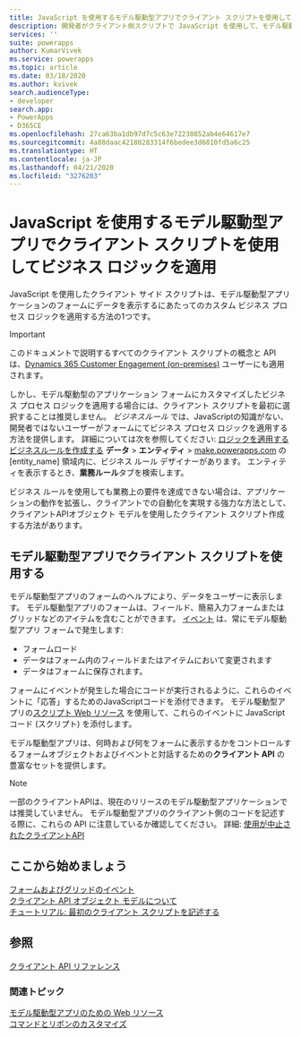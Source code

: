 ```yaml
---
title: JavaScript を使用するモデル駆動型アプリでクライアント スクリプトを使用してビジネス ロジックを適用 | Microsoft Docs
description: 開発者がクライアント側スクリプトで JavaScript を使用して、モデル駆動型アプリでカスタム ビジネス ロジックを適用する方法を説明します
services: ''
suite: powerapps
author: KumarVivek
ms.service: powerapps
ms.topic: article
ms.date: 03/18/2020
ms.author: kvivek
search.audienceType:
- developer
search.app:
- PowerApps
- D365CE
ms.openlocfilehash: 27ca63ba1db97d7c5c63e72230852ab4e64617e7
ms.sourcegitcommit: 4a88daac42180283314f6bedee3d6810fd5a6c25
ms.translationtype: HT
ms.contentlocale: ja-JP
ms.lasthandoff: 04/21/2020
ms.locfileid: "3276203"
---
```

# <a name="apply-business-logic-using-client-scripting-in-model-driven-apps-using-javascript"></a>JavaScript を使用するモデル駆動型アプリでクライアント スクリプトを使用してビジネス ロジックを適用

JavaScript を使用したクライアント サイド スクリプトは、モデル駆動型アプリケーションのフォームにデータを表示するにあたってのカスタム ビジネス プロセス ロジックを適用する方法の1つです。

> [!IMPORTANT]
> このドキュメントで説明するすべてのクライアント スクリプトの概念と API は、[Dynamics 365 Customer Engagement (on-premises)](https://docs.microsoft.com/dynamics365/customerengagement/on-premises/overview) ユーザーにも適用されます。

しかし、モデル駆動型のアプリケーション フォームにカスタマイズしたビジネス プロセス ロジックを適用する場合には、クライアント スクリプトを最初に選択することは推奨しません。 *ビジネスルール* では、JavaScriptの知識がない、開発者ではないユーザーがフォームにてビジネス プロセス ロジックを適用する方法を提供します。 詳細については次を参照してください: [ロジックを適用するビジネスルールを作成する](/powerapps/maker/model-driven-apps/create-business-rules-recommendations-apply-logic-form) **データ** > **エンティティ** > [make.powerapps.com](https://make.powerapps.com?utm_source=padocs&utm_medium=linkinadoc&utm_campaign=referralsfromdoc) の [entity_name] 領域内に、ビジネス ルール デザイナーがあります。 エンティティを表示するとき、**業務ルール**タブを検索します。

ビジネス ルールを使用しても業務上の要件を達成できない場合は、アプリケーションの動作を拡張し、クライアントでの自動化を実現する強力な方法として、クライアントAPIオブジェクト モデルを使用したクライアント スクリプト作成する方法があります。

## <a name="use-client-scripting-in-model-driven-apps"></a>モデル駆動型アプリでクライアント スクリプトを使用する

モデル駆動型アプリのフォームのヘルプにより、データをユーザーに表示します。 モデル駆動型アプリのフォームは、フィールド、簡易入力フォームまたはグリッドなどのアイテムを含むことができます。 [イベント](clientapi/events-forms-grids.md) は、常にモデル駆動型アプリ フォームで発生します:

- フォームロード
- データはフォーム内のフィールドまたはアイテムにおいて変更されます
- データはフォームに保存されます。

フォームにイベントが発生した場合にコードが実行されるように、これらのイベントに「応答」するためのJavaScriptコードを添付できます。 モデル駆動型アプリの[スクリプト Web リソース](script-jscript-web-resources.md) を使用して、これらのイベントに JavaScript コード (スクリプト) を添付します。 

モデル駆動型アプリは、何時および何をフォームに表示するかをコントロールするフォームオブジェクトおよびイベントと対話するための**クライアント API** の豊富なセットを提供します。

> [!NOTE]
> 一部のクライアントAPIは、現在のリリースのモデル駆動型アプリケーションでは推奨していません。 モデル駆動型アプリのクライアント側のコードを記述する際に、これらの API に注意しているか確認してください。 詳細: [使用が中止されたクライアントAPI](/dynamics365/get-started/whats-new/customer-engagement/important-changes-coming#some-client-apis-are-deprecated)

## <a name="get-started-here"></a>ここから始めましょう

[フォームおよびグリッドのイベント](clientapi/events-forms-grids.md)<br/>
[クライアント API オブジェクト モデルについて](clientapi/understand-clientapi-object-model.md)<br/>
[チュートリアル: 最初のクライアント スクリプトを記述する](clientapi/walkthrough-write-your-first-client-script.md)

## <a name="reference"></a>参照

[クライアント API リファレンス](clientapi/reference.md)


### <a name="related-topics"></a>関連トピック

[モデル駆動型アプリのための Web リソース](web-resources.md)<br/>
[コマンドとリボンのカスタマイズ](customize-commands-ribbon.md)<br/>


